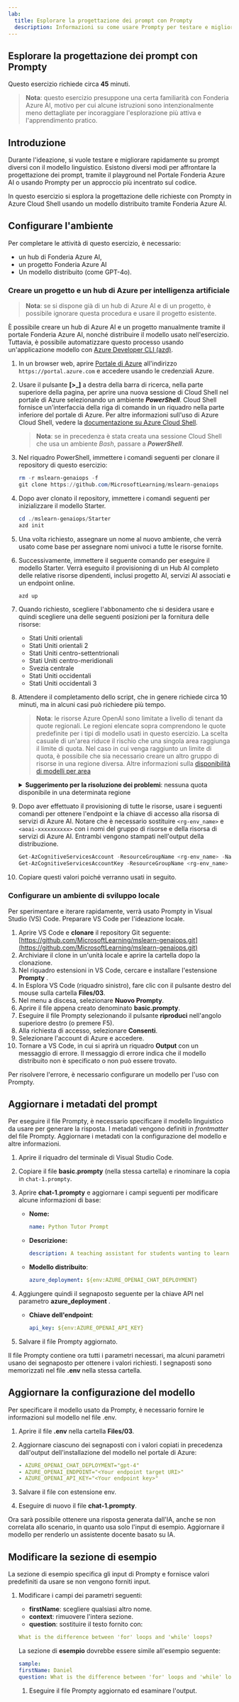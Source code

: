 ```yaml
---
lab:
  title: Esplorare la progettazione dei prompt con Prompty
  description: Informazioni su come usare Prompty per testare e migliorare rapidamente diverse richieste con il modello linguistico e assicurarsi che siano costruite e orchestrate per ottenere risultati ottimali.
---
```


## Esplorare la progettazione dei prompt con Prompty

Questo esercizio richiede circa **45** minuti.

> **Nota**: questo esercizio presuppone una certa familiarità con Fonderia Azure AI, motivo per cui alcune istruzioni sono intenzionalmente meno dettagliate per incoraggiare l'esplorazione più attiva e l'apprendimento pratico.

## Introduzione

Durante l'ideazione, si vuole testare e migliorare rapidamente su prompt diversi con il modello linguistico. Esistono diversi modi per affrontare la progettazione dei prompt, tramite il playground nel Portale Fonderia Azure AI o usando Prompty per un approccio più incentrato sul codice.

In questo esercizio si esplora la progettazione delle richieste con Prompty in Azure Cloud Shell usando un modello distribuito tramite Fonderia Azure AI.

## Configurare l'ambiente

Per completare le attività di questo esercizio, è necessario:

- un hub di Fonderia Azure AI,
- un progetto Fonderia Azure AI
- Un modello distribuito (come GPT-4o).

### Creare un progetto e un hub di Azure per intelligenza artificiale

> **Nota**: se si dispone già di un hub di Azure AI e di un progetto, è possibile ignorare questa procedura e usare il progetto esistente.

È possibile creare un hub di Azure AI e un progetto manualmente tramite il portale Fonderia Azure AI, nonché distribuire il modello usato nell'esercizio. Tuttavia, è possibile automatizzare questo processo usando un'applicazione modello con [Azure Developer CLI (azd)](https://aka.ms/azd).

1. In un browser web, aprire [Portale di Azure](https://portal.azure.com) all'indirizzo `https://portal.azure.com` e accedere usando le credenziali Azure.

1. Usare il pulsante **[\>_]** a destra della barra di ricerca, nella parte superiore della pagina, per aprire una nuova sessione di Cloud Shell nel portale di Azure selezionando un ambiente ***PowerShell***. Cloud Shell fornisce un'interfaccia della riga di comando in un riquadro nella parte inferiore del portale di Azure. Per altre informazioni sull'uso di Azure Cloud Shell, vedere la [documentazione su Azure Cloud Shell](https://docs.microsoft.com/azure/cloud-shell/overview).

    > **Nota**: se in precedenza è stata creata una sessione Cloud Shell che usa un ambiente *Bash*, passare a ***PowerShell***.

1. Nel riquadro PowerShell, immettere i comandi seguenti per clonare il repository di questo esercizio:

     ```powershell
    rm -r mslearn-genaiops -f
    git clone https://github.com/MicrosoftLearning/mslearn-genaiops
     ```

1. Dopo aver clonato il repository, immettere i comandi seguenti per inizializzare il modello Starter. 
   
     ```powershell
    cd ./mslearn-genaiops/Starter
    azd init
     ```

1. Una volta richiesto, assegnare un nome al nuovo ambiente, che verrà usato come base per assegnare nomi univoci a tutte le risorse fornite.
        
1. Successivamente, immettere il seguente comando per eseguire il modello Starter. Verrà eseguito il provisioning di un Hub AI completo delle relative risorse dipendenti, inclusi progetto AI, servizi AI associati e un endpoint online.

     ```powershell
    azd up
     ```

1. Quando richiesto, scegliere l'abbonamento che si desidera usare e quindi scegliere una delle seguenti posizioni per la fornitura delle risorse:
   - Stati Uniti orientali
   - Stati Uniti orientali 2
   - Stati Uniti centro-settentrionali
   - Stati Uniti centro-meridionali
   - Svezia centrale
   - Stati Uniti occidentali
   - Stati Uniti occidentali 3
    
1. Attendere il completamento dello script, che in genere richiede circa 10 minuti, ma in alcuni casi può richiedere più tempo.

    > **Nota**: le risorse Azure OpenAI sono limitate a livello di tenant da quote regionali. Le regioni elencate sopra comprendono le quote predefinite per i tipi di modello usati in questo esercizio. La scelta casuale di un'area riduce il rischio che una singola area raggiunga il limite di quota. Nel caso in cui venga raggiunto un limite di quota, è possibile che sia necessario creare un altro gruppo di risorse in una regione diversa. Altre informazioni sulla [disponibilità di modelli per area](https://learn.microsoft.com/en-us/azure/ai-services/openai/concepts/models?tabs=standard%2Cstandard-chat-completions#global-standard-model-availability)

    <details>
      <summary><b>Suggerimento per la risoluzione dei problemi</b>: nessuna quota disponibile in una determinata regione</summary>
        <p>Se viene visualizzato un errore di distribuzione per uno dei modelli a causa di alcuna quota disponibile nella regione scelta, provare a eseguire i comandi seguenti:</p>
        <ul>
          <pre><code>azd env set AZURE_ENV_NAME new_env_name
   azd env set AZURE_RESOURCE_GROUP new_rg_name
   azd env set AZURE_LOCATION new_location
   azd up</code></pre>
        Sostituzione di <code>new_env_name</code>, <code>new_rg_name</code> e <code>new_location</code> con nuovi valori. La nuova posizione deve essere una delle regioni elencate all'inizio dell'esercizio, ad esempio <code>eastus2</code>, <code>northcentralus</code>, ecc.
        </ul>
    </details>

1. Dopo aver effettuato il provisioning di tutte le risorse, usare i seguenti comandi per ottenere l'endpoint e la chiave di accesso alla risorsa di servizi di Azure AI. Notare che è necessario sostituire `<rg-env_name>` e `<aoai-xxxxxxxxxx>` con i nomi del gruppo di risorse e della risorsa di servizi di Azure AI. Entrambi vengono stampati nell'output della distribuzione.

     ```powershell
    Get-AzCognitiveServicesAccount -ResourceGroupName <rg-env_name> -Name <aoai-xxxxxxxxxx> | Select-Object -Property endpoint
    Get-AzCognitiveServicesAccountKey -ResourceGroupName <rg-env_name> -Name <aoai-xxxxxxxxxx> | Select-Object -Property Key1
     ```

1. Copiare questi valori poiché verranno usati in seguito.
   
### Configurare un ambiente di sviluppo locale

Per sperimentare e iterare rapidamente, verrà usato Prompty in Visual Studio (VS) Code. Preparare VS Code per l'ideazione locale.

1. Aprire VS Code e **clonare** il repository Git seguente: [https://github.com/MicrosoftLearning/mslearn-genaiops.git](https://github.com/MicrosoftLearning/mslearn-genaiops.git)
1. Archiviare il clone in un'unità locale e aprire la cartella dopo la clonazione.
1. Nel riquadro estensioni in VS Code, cercare e installare l'estensione **Prompty** .
1. In Esplora VS Code (riquadro sinistro), fare clic con il pulsante destro del mouse sulla cartella **Files/03**.
1. Nel menu a discesa, selezionare **Nuovo Prompty**.
1. Aprire il file appena creato denominato **basic.prompty**.
1. Eseguire il file Prompty selezionando il pulsante **riproduci** nell'angolo superiore destro (o premere F5).
1. Alla richiesta di accesso, selezionare **Consenti**.
1. Selezionare l'account di Azure e accedere.
1. Tornare a VS Code, in cui si aprirà un riquadro **Output** con un messaggio di errore. Il messaggio di errore indica che il modello distribuito non è specificato o non può essere trovato.

Per risolvere l'errore, è necessario configurare un modello per l'uso con Prompty.

## Aggiornare i metadati del prompt

Per eseguire il file Prompty, è necessario specificare il modello linguistico da usare per generare la risposta. I metadati vengono definiti in *frontmatter* del file Prompty. Aggiornare i metadati con la configurazione del modello e altre informazioni.

1. Aprire il riquadro del terminale di Visual Studio Code.
1. Copiare il file **basic.prompty** (nella stessa cartella) e rinominare la copia in `chat-1.prompty`.
1. Aprire **chat-1.prompty** e aggiornare i campi seguenti per modificare alcune informazioni di base:

    - **Nome:**

        ```yaml
        name: Python Tutor Prompt
        ```

    - **Descrizione:**

        ```yaml
        description: A teaching assistant for students wanting to learn how to write and edit Python code.
        ```

    - **Modello distribuito**:

        ```yaml
        azure_deployment: ${env:AZURE_OPENAI_CHAT_DEPLOYMENT}
        ```

1. Aggiungere quindi il segnaposto seguente per la chiave API nel parametro **azure_deployment** .

    - **Chiave dell'endpoint**:

        ```yaml
        api_key: ${env:AZURE_OPENAI_API_KEY}
        ```

1. Salvare il file Prompty aggiornato.

Il file Prompty contiene ora tutti i parametri necessari, ma alcuni parametri usano dei segnaposto per ottenere i valori richiesti. I segnaposti sono memorizzati nel file **.env** nella stessa cartella.

## Aggiornare la configurazione del modello

Per specificare il modello usato da Prompty, è necessario fornire le informazioni sul modello nel file .env.

1. Aprire il file **.env** nella cartella **Files/03**.
1. Aggiornare ciascuno dei segnaposti con i valori copiati in precedenza dall'output dell'installazione del modello nel portale di Azure:

    ```yaml
    - AZURE_OPENAI_CHAT_DEPLOYMENT="gpt-4"
    - AZURE_OPENAI_ENDPOINT="<Your endpoint target URI>"
    - AZURE_OPENAI_API_KEY="<Your endpoint key>"
    ```

1. Salvare il file con estensione env.
1. Eseguire di nuovo il file **chat-1.prompty**.

Ora sarà possibile ottenere una risposta generata dall'IA, anche se non correlata allo scenario, in quanto usa solo l'input di esempio. Aggiornare il modello per renderlo un assistente docente basato su IA.

## Modificare la sezione di esempio

La sezione di esempio specifica gli input di Prompty e fornisce valori predefiniti da usare se non vengono forniti input.

1. Modificare i campi dei parametri seguenti:

    - **firstName**: scegliere qualsiasi altro nome.
    - **context**: rimuovere l'intera sezione.
    - **question**: sostituire il testo fornito con:

    ```yaml
    What is the difference between 'for' loops and 'while' loops?
    ```

    La sezione di **esempio** dovrebbe essere simile all'esempio seguente:
    
    ```yaml
    sample:
    firstName: Daniel
    question: What is the difference between 'for' loops and 'while' loops?
    ```

    1. Eseguire il file Prompty aggiornato ed esaminare l'output.

